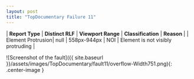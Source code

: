 ```yaml
---
layout: post
title: "TopDocumentary Failure 11"
---
```

| **Report Type** | **Distinct RLF** | **Viewport Range** | **Classification** | **Reason** |
| Element Protrusion| null | 558px-944px | NOI | Element is not visibly protruding | 

![Screenshot of the fault]({{ site.baseurl }}/assets/images/TopDocumentary/fault11/overflow-Width751.png){: .center-image }